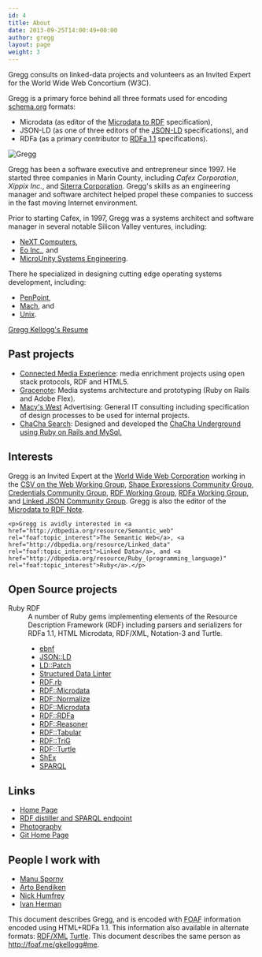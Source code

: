 ```yaml
---
id: 4
title: About
date: 2013-09-25T14:00:49+00:00
author: gregg
layout: page
weight: 3
---
```

Gregg  consults on linked-data projects and volunteers as an Invited Expert for the World Wide Web Concortium (W3C).

Gregg is a primary force behind all three formats used for encoding [schema.org](http://schema.org/) formats:

  * Microdata (as editor of the [Microdata to RDF](http://www.w3.org/TR/microdata-rdf) specification),
  * JSON-LD (as one of three editors of the [JSON-LD](http://www.w3.org/TR/json-ld) specifications), and
  * RDFa (as a primary contributor to [RDFa 1.1](http://www.w3.org/TR/rdfa-syntax/) specifications).

<div about="http://greggkellogg.net/foaf" prefix="doap: http://usefulinc.com/ns/doap#" vocab="http://schema.org/" typeof="foaf:PersonalProfileDocument">
  <link rel="foaf:maker" href="http://greggkellogg.net/foaf#me"/>
<div about="http://greggkellogg.net/foaf#me" id="me" typeof="foaf:Person">
  <p></p>
  <img alt="Gregg" rel="foaf:depiction" resource="http://www.gravatar.com/avatar/42f948adff3afaa52249d963117af7c8.png" src="http://www.gravatar.com/avatar/42f948adff3afaa52249d963117af7c8.png" />
  <p>Gregg has been a software executive and entrepreneur since 1997. He started three companies in Marin County, including <em rel="foaf:pastProject" typeof=""><span property="foaf:name">Cafex Corporation</span></em>, <em rel="foaf:pastProject" typeof=""><span property="foaf:name">Xippix Inc.</span></em>, and <a href="http://www.siterra.com/" rel="foaf:pastProject">Siterra Corporation</a>. Gregg&#39;s skills as an engineering manager and software architect helped propel these companies to success in the fast moving Internet environment.</p>
  <p>Prior to starting Cafex, in 1997, Gregg was a systems architect and software manager in several notable Silicon Valley ventures, including:</p>
  <ul>
    <li><a href="http://dbpedia.org/resource/NeXT" rel="foaf:pastProject">NeXT Computers</a>,</li>
    <li><a href="http://dbpedia.org/resource/EO_Personal_Communicator" property="foaf:pastProject">Eo Inc.</a>, and</li>
    <li><a href="http://www.microunity.com/" rel="foaf:pastProject">MicroUnity Systems Engineering</a>.</li>
  </ul>
  <p>There he specialized in designing cutting edge operating systems development, including:</p>
  <ul>
    <li><a href="http://dbpedia.org/resource/PenPoint" rel="foaf:topic_interest">PenPoint</a>,</li>
    <li><a href="http://dbpedia.org/resource/Mach_(kernel)" rel="foaf:topic_interest">Mach</a>, and</li>
    <li><a href="http://dbpedia.org/resource/Unix" rel="foaf:topic_interest">Unix</a>.</li>
  </ul>  
  <p><a href="/pages/resume">Gregg Kellogg&#39;s Resume</a></p>
  <section>
    <h2>Past projects</h2>
    <ul>
      <li><a href="http://connectedmediaexperience.org/" rel="foaf:pastProject">Connected Media Experience</a>: media enrichment projects using open stack protocols, RDF and HTML5.</li>
      <li><a href="http://dbpedia.org/resource/Gracenote" rel="foaf:pastProject">Gracenote</a>: Media systems architecture and prototyping (Ruby on Rails and Adobe Flex).</li>
      <li><a href="http://dbpedia.org/resource/Macy%27s_West" rel="foaf:pastProject">Macy&#39;s West</a> Advertising: General IT consulting including specification of design processes to be used for internal projects.</li>
      <li><a href="http://dbpedia.org/resource/ChaCha_(search_engine)" rel="foaf:pastProject">ChaCha Search</a>:
        Designed and developed the <a href="http://underground.chacha.com">ChaCha Underground using Ruby on Rails and MySql.</a></li>
    </ul>
  </section>
  <section>
    <h2>Interests</h2>
    <p>Gregg is an Invited Expert at the <a property="foaf:workplaceHomepage" href="http://w3.org/">World Wide Web Corporation</a> working in the
      <a href="http://www.w3.org/2013/csvw/wiki/Main_Page" rel="foaf:pastProject">CSV on the Web Working Group</a>,
      <a href="https://www.w3.org/community/shex/" rel="foaf:currentProject">Shape Expressions Community Group</a>,
      <a href="https://www.w3.org/community/credentials/" rel="foaf:currentProject">Credentials Community Group</a>,
      <a href="http://www.w3.org/2011/rdf-wg" rel="foaf:pastProject">RDF Working Group</a>,
      <a href="http://www.w3.org/2010/02/rdfa/" rel="foaf:pastProject">RDFa Working Group</a>, and
      <a href="http://www.w3.org/community/json-ld/" rel="foaf:currentProject">Linked JSON Community Group</a>.
      Gregg is also the editor of the <a href="http://www.w3.org/TR/microdata-rdf" rel="foaf:pastProject">Microdata to RDF Note</a>.
    </p>

    <p>Gregg is avidly interested in <a href="http://dbpedia.org/resource/Semantic_web" rel="foaf:topic_interest">The Semantic Web</a>, <a href="http://dbpedia.org/resource/Linked_data" rel="foaf:topic_interest">Linked Data</a>, and <a href="http://dbpedia.org/resource/Ruby_(programming_language)" rel="foaf:topic_interest">Ruby</a>.</p>
  </section>
  <section>
    <h2>Open Source projects</h2>
    <dl>
        <dt resource="http://github.com/ruby-rdf" rev="foaf:member" typeof="foaf:Group">Ruby RDF</dt>
        <dd>
          A number of Ruby gems implementing elements of the Resource Description Framework (RDF) including parsers and serializers for RDFa 1.1, HTML Microdata, RDF&#47;XML, Notation-3 and Turtle.
          <ul>
            <li><a href="http://rubygems.org/gems/ebnf" rel="foaf:currentProject" typeof="doap:Project"><span property="doap:name">ebnf</span></a></li>
            <li><a href="http://rubygems.org/gems/json-ld" rel="foaf:currentProject" typeof="doap:Project"><span property="doap:name">JSON::LD</span></a></li>
            <li><a href="http://rubygems.org/gems/ld-patch" rel="foaf:currentProject" typeof="doap:Project"><span property="doap:name">LD::Patch</span></a></li>
            <li><a href="http://rubygems.org/gems/linter" rel="foaf:currentProject" typeof="doap:Project"><span property="doap:name">Structured Data Linter</span></a></li>
            <li><a href="http://rubygems.org/gems/rdf" rel="foaf:currentProject" typeof="doap:Project"><span property="doap:name">RDF.rb</span></a></li>
            <li><a href="http://rubygems.org/gems/rdf-microdata" rel="foaf:currentProject" typeof="doap:Project"><span property="doap:name">RDF::Microdata</span></a></li>
            <li><a href="http://rubygems.org/gems/rdf-normalize" rel="foaf:currentProject" typeof="doap:Project"><span property="doap:name">RDF::Normalize</span></a></li>
            <li><a href="http://rubygems.org/gems/rdf-microdata" rel="foaf:currentProject" typeof="doap:Project"><span property="doap:name">RDF::Microdata</span></a></li>
            <li><a href="http://rubygems.org/gems/rdf-rdfa" rel="foaf:currentProject" typeof="doap:Project"><span property="doap:name">RDF::RDFa</span></a></li>
            <li><a href="http://rubygems.org/gems/rdf-reasoner" rel="foaf:currentProject" typeof="doap:Project"><span property="doap:name">RDF::Reasoner</span></a></li>
            <li><a href="http://rubygems.org/gems/rdf-tabular" rel="foaf:currentProject" typeof="doap:Project"><span property="doap:name">RDF::Tabular</span></a></li>
            <li><a href="http://rubygems.org/gems/rdf-trig" rel="foaf:currentProject" typeof="doap:Project"><span property="doap:name">RDF::TriG</span></a></li>
            <li><a href="http://rubygems.org/gems/rdf-turtle" rel="foaf:currentProject" typeof="doap:Project"><span property="doap:name">RDF::Turtle</span></a></li>
            <li><a href="http://rubygems.org/gems/shex" rel="foaf:currentProject" typeof="doap:Project"><span property="doap:name">ShEx</span></a></li>
            <li><a href="http://rubygems.org/gems/sparql" rel="foaf:currentProject" typeof="doap:Project"><span property="doap:name">SPARQL</span></a></li>
          </ul>
        </dd>
    </dl>
  </section>
  <section>
    <h2>Links</h2>
    <ul>
      <li><a href="http://greggkellogg.net/" rel="foaf:homepage">Home Page</a></li>
      <li><a href="http://rdf.kellogg-assoc.com/" rel="foaf:currentProject">RDF distiller and SPARQL endpoint</a></li>
      <li><a href="http://greggkellogg.net/photography" rel="foaf:interest">Photography</a></li>
      <li rel="doap:repository doap:homepage"><span about="http://github.com/gkellogg" typeof="doap:GitRepository"><a href="http://github.com/gkellogg">Git Home Page</a></span></li>
    </ul>
  </section>
  <section>
    <h2>People I work with</h2>
    <ul>
      <li><a rel="foaf:knows" href="http://manu.sporny.org/foaf.rdf"     typeof="foaf:Person"><span property="foaf:name">Manu Sporny</span></a></li>
      <li><a rel="foaf:knows" href="http://ar.to/#self"                  typeof="foaf:Person"><span property="foaf:name">Arto Bendiken</span></a></li>
      <li><a rel="foaf:knows" href="http://www.aelius.com/njh/foaf.rdf"  typeof="foaf:Person"><span property="foaf:name">Nick Humfrey</span></a></li>
      <li><a rel="foaf:knows" href="http://www.ivan-herman.net/foaf.rdf" typeof="foaf:Person"><span property="foaf:name">Ivan Herman</span></a></li>
    </ul>
    <p class="note">
      This document describes <span rel="foaf:primaryTopic" resource="http://greggkellogg.net/foaf#me">Gregg</span>, and is encoded with <acronym title="Friend of a Friend">FOAF</acronym> information encoded using HTML+RDFa 1.1.
      <span>This information also available in alternate formats: <a href="/foaf.rdf" rel="owl:sameAs">RDF&#47;XML</a> <a href="/foaf.ttl" rel="owl:sameAs">Turtle</a></span>.
      <span>This document describes the same person as <a href="http://foaf.me/gkellogg#me" rel="owl:sameAs">http:&#47;&#47;foaf.me&#47;gkellogg#me</a>.</span>
    </p>
  </section>
</div>
</div>
